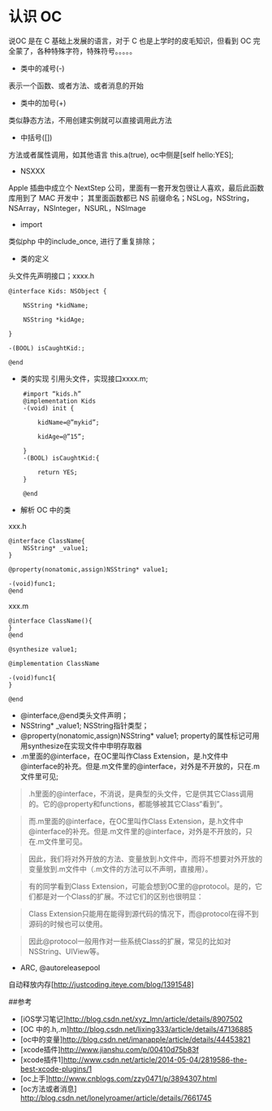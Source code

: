 # 认识 OC

说OC 是在 C 基础上发展的语言，对于 C 也是上学时的皮毛知识，但看到 OC 完全蒙了，各种特殊字符，特殊符号。。。。。


- 类中的减号(-)

表示一个函数、或者方法、或者消息的开始

- 类中的加号(+)

类似静态方法，不用创建实例就可以直接调用此方法

- 中括号([])

方法或者属性调用，如其他语言 this.a(true), oc中侧是[self hello:YES];

- NSXXX

Apple 插曲中成立个 NextStep 公司，里面有一套开发包很让人喜欢，最后此函数库用到了 MAC 开发中；
其里面函数都已 NS 前缀命名；NSLog，NSString， NSArray，NSInteger，NSURL，NSImage

- import

类似php 中的include_once, 进行了重复排除；

- 类的定义

头文件先声明接口；xxxx.h

	@interface Kids: NSObject {

		NSString *kidName;

		NSString *kidAge;

	}

	-(BOOL) isCaughtKid:;

	@end

- 类的实现
引用头文件，实现接口xxxx.m;

```
	#import “kids.h”
	@implementation Kids
	-(void) init {

		kidName=@”mykid”;

		kidAge=@”15”;

	}
	-(BOOL) isCaughtKid:{

		return YES;
	}

	@end
```

- 解析 OC 中的类

xxx.h

```
@interface ClassName{
    NSString* _value1;
}

@property(nonatomic,assign)NSString* value1;

-(void)func1;
@end
```
xxx.m

```
@interface ClassName(){
}
@end

@synthesize value1;

@implementation ClassName

-(void)func1{
}

@end
```

- @interface,@end类头文件声明；
- NSString* _value1; NSString指针类型；
- @property(nonatomic,assign)NSString* value1; property的属性标记可用用synthesize在实现文件中申明存取器
- .m里面的@interface，在OC里叫作Class Extension，是.h文件中@interface的补充。但是.m文件里的@interface，对外是不开放的，只在.m文件里可见;

> .h里面的@interface，不消说，是典型的头文件，它是供其它Class调用的。它的@property和functions，都能够被其它Class“看到”。

>而.m里面的@interface，在OC里叫作Class Extension，是.h文件中@interface的补充。但是.m文件里的@interface，对外是不开放的，只在.m文件里可见。

>因此，我们将对外开放的方法、变量放到.h文件中，而将不想要对外开放的变量放到.m文件中（.m文件的方法可以不声明，直接用）。

>有的同学看到Class Extension，可能会想到OC里的@protocol。是的，它们都是对一个Class的扩展。不过它们的区别也很明显：

>Class Extension只能用在能得到源代码的情况下，而@protocol在得不到源码的时候也可以使用。

>因此@protocol一般用作对一些系统Class的扩展，常见的比如对NSString、UIView等。

- ARC, @autoreleasepool

自动释放内存[http://justcoding.iteye.com/blog/1391548]


##参考
- [iOS学习笔记]http://blog.csdn.net/xyz_lmn/article/details/8907502
- [OC 中的.h,.m]http://blog.csdn.net/lixing333/article/details/47136885
- [oc中的变量]http://blog.csdn.net/imanapple/article/details/44453821
- [xcode插件]http://www.jianshu.com/p/00410d75b83f
- [xcode插件1]http://www.csdn.net/article/2014-05-04/2819586-the-best-xcode-plugins/1
- [oc上手]http://www.cnblogs.com/zzy0471/p/3894307.html
- [oc方法或者消息] http://blog.csdn.net/lonelyroamer/article/details/7661745